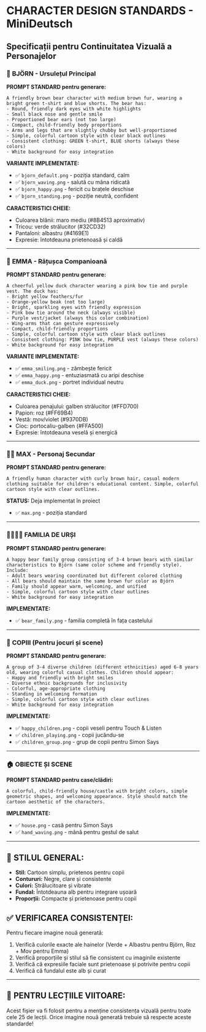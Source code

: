 # CHARACTER DESIGN STANDARDS - MiniDeutsch
## Specificații pentru Continuitatea Vizuală a Personajelor

### 🐻 **BJÖRN - Ursulețul Principal**
**PROMPT STANDARD pentru generare:**
```
A friendly brown bear character with medium brown fur, wearing a bright green t-shirt and blue shorts. The bear has:
- Round, friendly dark eyes with white highlights
- Small black nose and gentle smile
- Proportioned bear ears (not too large)
- Compact, child-friendly body proportions
- Arms and legs that are slightly chubby but well-proportioned
- Simple, colorful cartoon style with clear black outlines
- Consistent clothing: GREEN t-shirt, BLUE shorts (always these colors)
- White background for easy integration
```

**VARIANTE IMPLEMENTATE:**
- ✅ `bjorn_default.png` - poziția standard, calm
- ✅ `bjorn_waving.png` - salută cu mâna ridicată
- ✅ `bjorn_happy.png` - fericit cu brațele deschise
- ✅ `bjorn_standing.png` - poziție neutră, confident

**CARACTERISTICI CHEIE:**
- Culoarea blănii: maro mediu (#8B4513 aproximativ)
- Tricou: verde strălucitor (#32CD32)
- Pantaloni: albastru (#4169E1)
- Expresie: întotdeauna prietenoasă și caldă

---

### 🦆 **EMMA - Rățușca Companioană**
**PROMPT STANDARD pentru generare:**
```
A cheerful yellow duck character wearing a pink bow tie and purple vest. The duck has:
- Bright yellow feathers/fur
- Orange-yellow beak (not too large)
- Bright, sparkling eyes with friendly expression
- Pink bow tie around the neck (always visible)
- Purple vest/jacket (always this color combination)
- Wing-arms that can gesture expressively
- Compact, child-friendly proportions
- Simple, colorful cartoon style with clear black outlines
- Consistent clothing: PINK bow tie, PURPLE vest (always these colors)
- White background for easy integration
```

**VARIANTE IMPLEMENTATE:**
- ✅ `emma_smiling.png` - zâmbește fericit
- ✅ `emma_happy.png` - entuziasmată cu aripi deschise
- ✅ `emma_duck.png` - portret individual neutru

**CARACTERISTICI CHEIE:**
- Culoarea penajului: galben strălucitor (#FFD700)
- Papion: roz (#FF69B4)
- Vestă: mov/violet (#9370DB)
- Cioc: portocaliu-galben (#FFA500)
- Expresie: întotdeauna veselă și energică

---

### 👨‍🦱 **MAX - Personaj Secundar**
**PROMPT STANDARD pentru generare:**
```
A friendly human character with curly brown hair, casual modern clothing suitable for children's educational content. Simple, colorful cartoon style with clear outlines.
```

**STATUS:** Deja implementat în proiect
- ✅ `max.png` - poziția standard

---

### 👨‍👩‍👧‍👦 **FAMILIA DE URȘI**
**PROMPT STANDARD pentru generare:**
```
A happy bear family group consisting of 3-4 brown bears with similar characteristics to Björn (same color scheme and friendly style). Include:
- Adult bears wearing coordinated but different colored clothing
- All bears should maintain the same brown fur color as Björn
- Family should appear warm, welcoming, and unified
- Simple, colorful cartoon style with clear outlines
- White background for easy integration
```

**IMPLEMENTATE:**
- ✅ `bear_family.png` - familia completă în fața castelului

---

### 👶 **COPIII (Pentru jocuri și scene)**
**PROMPT STANDARD pentru generare:**
```
A group of 3-4 diverse children (different ethnicities) aged 6-8 years old, wearing colorful casual clothes. Children should appear:
- Happy and friendly with bright smiles
- Diverse ethnic backgrounds for inclusivity
- Colorful, age-appropriate clothing
- Standing in welcoming formation
- Simple, colorful cartoon style with clear outlines
- White background for easy integration
```

**IMPLEMENTATE:**
- ✅ `happy_children.png` - copii veseli pentru Touch & Listen
- ✅ `children_playing.png` - copii jucându-se
- ✅ `children_group.png` - grup de copii pentru Simon Says

---

### 🏠 **OBIECTE ȘI SCENE**
**PROMPT STANDARD pentru case/clădiri:**
```
A colorful, child-friendly house/castle with bright colors, simple geometric shapes, and welcoming appearance. Style should match the cartoon aesthetic of the characters.
```

**IMPLEMENTATE:**
- ✅ `house.png` - casă pentru Simon Says
- ✅ `hand_waving.png` - mână pentru gestul de salut

---

## 🎨 **STILUL GENERAL:**
- **Stil:** Cartoon simplu, prietenos pentru copii
- **Contururi:** Negre, clare și consistente
- **Culori:** Strălucitoare și vibrate
- **Fundal:** Întotdeauna alb pentru integrare ușoară
- **Proporții:** Compacte și prietenoase pentru copii

## ✅ **VERIFICAREA CONSISTENȚEI:**
Pentru fiecare imagine nouă generată:
1. Verifică culorile exacte ale hainelor (Verde + Albastru pentru Björn, Roz + Mov pentru Emma)
2. Verifică proporțiile și stilul să fie consistent cu imaginile existente
3. Verifică că expresiile faciale sunt prietenoase și potrivite pentru copii
4. Verifică că fundalul este alb și curat

---

## 📝 **PENTRU LECȚIILE VIITOARE:**
Acest fișier va fi folosit pentru a menține consistența vizuală pentru toate cele 25 de lecții. Orice imagine nouă generată trebuie să respecte aceste standarde!